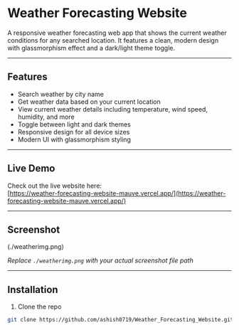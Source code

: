 # Weather Forecasting Website

A responsive weather forecasting web app that shows the current weather conditions for any searched location. It features a clean, modern design with glassmorphism effect and a dark/light theme toggle.

---

## Features

- Search weather by city name
- Get weather data based on your current location
- View current weather details including temperature, wind speed, humidity, and more
- Toggle between light and dark themes
- Responsive design for all device sizes
- Modern UI with glassmorphism styling

---

## Live Demo

Check out the live website here:  
[https://weather-forecasting-website-mauve.vercel.app/](https://weather-forecasting-website-mauve.vercel.app/)

---

## Screenshot

(./weatherimg.png)  

*Replace `./weatherimg.png` with your actual screenshot file path*

---

## Installation

1. Clone the repo  
```bash
git clone https://github.com/ashish0719/Weather_Forecasting_Website.git
